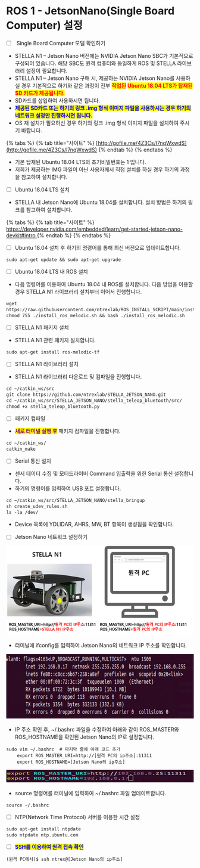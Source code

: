 # ROS 1 - JetsonNano(Single Board Computer) 설정

* [ ] &#x20;Single Board Computer 모델 확인하기

<!---->

* STELLA N1 – Jetson Nano 버전에는 NVIDIA Jetson Nano SBC가 기본적으로 구성되어 있습니다. 해당 SBC도 원격 컴퓨터와 동일하게 ROS 및 STELLA 라이브러리 설정이 필요합니다.
* STELLA N1 – Jetson Nano 구매 시, 제공하는 NVIDIA Jetson Nano를 사용하실 경우 기본적으로 하기와 같은 과정이 전부 <mark style="color:red;">**작업된**</mark> <mark style="color:red;">**Ubuntu 18.04 LTS가 탑재된 SD 카드가 제공됩니다.**</mark>
* SD카드를 삽입하여 사용하시면 됩니다. &#x20;
* <mark style="color:blue;">**제공된 SD카드 또는 하기의 링크 .img 형식 이미지 파일을 사용하시는 경우 하기의 네트워크 설정만 진행하시면 됩니다.**</mark>
* OS 재 설치가 필요하신 경우 하기의 링크 .img 형식 이미지 파일을 설치하여 주시기 바랍니다.

{% tabs %}
{% tab title="사이트" %}
[http://gofile.me/4Z3Cs/l7nqWxwdS](http://gofile.me/4Z3Cs/l7nqWxwdS)
{% endtab %}
{% endtabs %}

* 기본 탑재된 Ubuntu 18.04 LTS의 초기비밀번호는 1 입니다.
* 저희가 제공하는 IMG 파일이 아닌 사용자께서 직접 설치를 하실 경우 하기의 과정을 참고하여 설치합니다.

<!---->

* [ ] Ubuntu 18.04 LTS 설치

<!---->

* STELLA 내 Jetson Nano에 Ubuntu 18.04를 설치합니다. 설치 방법은 하기의 링크를 참고하여 설치합니다.

{% tabs %}
{% tab title="사이트" %}
[https://developer.nvidia.com/embedded/learn/get-started-jetson-nano-devkit#intro	](https://developer.nvidia.com/embedded/learn/get-started-jetson-nano-devkit#intro)
{% endtab %}
{% endtabs %}

* [ ] Ubuntu 18.04 설치 후 하기의 명령어를 통해 최신 버전으로 업데이트합니다.

```
sudo apt-get update && sudo apt-get upgrade
```

* [ ] Ubuntu 18.04 LTS 내 ROS 설치

<!---->

* 다음 명령어를 이용하여 Ubuntu 18.04 내 ROS를 설치합니다. 다음 방법을 이용할 경우 STELLA N1 라이브러리 설치부터 이어서 진행합니다.

```
wget https://raw.githubusercontent.com/ntrexlab/ROS_INSTALL_SCRIPT/main/install_ros_melodic.sh&& chmod 755 ./install_ros_melodic.sh && bash ./install_ros_melodic.sh
```

* [ ] STELLA N1 패키지 설치

<!---->

* STELLA N1 관련 패키지 설치합니다.

```
sudo apt-get install ros-melodic-tf
```

* [ ] STELLA N1 라이브러리 설치

<!---->

* STELLA N1 라이브러리 다운로드 및 컴파일을 진행합니다.

```
cd ~/catkin_ws/src
git clone https://github.com/ntrexlab/STELLA_JETSON_NANO.git
cd ~/catkin_ws/src/STELLA_JETSON_NANO/stella_teleop_bluetooth/src/
chmod +x stella_teleop_bluetooth.py
```

* [ ] 패키지 컴파일

<!---->

* <mark style="color:purple;">**새로 터미널  실행  후**</mark> 패키지 컴파일을 진행합니다.

```
cd ~/catkin_ws/
catkin_make
```

* [ ] Serial 통신 설치

<!---->

* 센서 데이터 수집 및 모터드라이버 Command 입출력을 위한 Serial 통신 설정합니다.
* 하기의 명령어를 입력하여 USB 포트 설정합니다.

```
cd ~/catkin_ws/src/STELLA_JETSON_NANO/stella_bringup
sh create_udev_rules.sh
ls -la /dev/ 
```

* Device 목록에 YDLIDAR, AHRS, MW, BT 항목이 생성됨을 확인합니다.

<!---->

* [ ] Jetson Nano 네트워크 설정하기

![ ](../../.gitbook/assets/015.png)

* 터미널에 ifconfig를 입력하여 Jetson Nano의 네트워크 IP 주소를 확인합니다.

![ ](../../.gitbook/assets/020.png)

* IP 주소 확인 후, \~/.bashrc 파일을 수정하여 아래와 같이 ROS\_MASTER와 ROS\_HOSTNAME을 확인된 Jetson Nano의 IP로 설정합니다.

```
sudo vim ~/.bashrc  # 마지막 줄에 아래 코드 추가
    export ROS_MASTER_URI=http://[원격 PC의 ip주소]:11311
    export ROS_HOSTNAME=[Jetson Nano의 ip주소]
```

![ ](../../.gitbook/assets/021.png)

* source 명령어를 터미널에 입력하여 \~/.bashrc 파일 업데이트합니다.

```
source ~/.bashrc
```

* [ ] NTP(Network Time Protocol) 서버를 이용한 시간 설정

```
sudo apt-get install ntpdate
sudo ntpdate ntp.ubuntu.com
```

* [ ] <mark style="color:blue;">**SSH를 이용하여 원격 접속 확인**</mark>

```
(원격 PC에서)$ ssh ntrex@[Jetson Nano의 ip주소]
```

